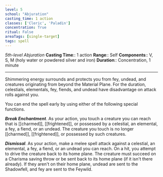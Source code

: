 ```yaml
---
level: 5
school: "Abjuration"
casting_time: 1 action
classes: ['Cleric', 'Paladin']
concentration: True
ritual: False
areaTags: [single-target]
tags: spell
---
```


_5th-level Abjuration_
**Casting Time**:: 1 action
**Range**:: Self
**Components**:: V, S, M (holy water or powdered silver and iron)
**Duration**:: Concentration, 1 minute

---

Shimmering energy surrounds and protects you from fey, undead, and creatures originating from beyond the Material Plane. For the duration, celestials, elementals, fey, fiends, and undead have disadvantage on attack rolls against you.

You can end the spell early by using either of the following special functions.


**_Break Enchantment_**. As your action, you touch a creature you can reach that is [[charmed]], [[frightened]], or possessed by a celestial, an elemental, a fey, a fiend, or an undead. The creature you touch is no longer [[charmed]], [[frightened]], or possessed by such creatures.

**_Dismissal_**. As your action, make a melee spell attack against a celestial, an elemental, a fey, a fiend, or an undead you can reach. On a hit, you attempt to drive the creature back to its home plane. The creature must succeed on a Charisma saving throw or be sent back to its home plane (if it isn't there already). If they aren't on their home plane, undead are sent to the Shadowfell, and fey are sent to the Feywild.


